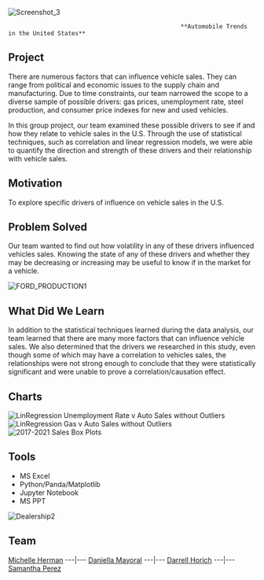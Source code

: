 
 <!-- ![Screenshot_2](https://user-images.githubusercontent.com/82190357/129462799-cb91fd97-74f9-44b3-b877-fc0c8c571d8a.png) -->

<!-- <p align="center"> -->
![Screenshot_3](https://user-images.githubusercontent.com/82190357/129462837-22a95939-be73-486a-94f2-d89e883e4248.png)
<!-- </p> -->



<!-- <p align="center">      </p> -->
                                                     **Automobile Trends in the United States** 
  

## Project
There are numerous factors that can influence vehicle sales. They can range from political and economic issues to the supply chain and manufacturing. Due to time constraints, our team narrowed the scope to a diverse sample of possible drivers: gas prices, unemployment rate, steel production, and consumer price indexes for new and used vehicles.

In this group project, our team examined these possible drivers to see if and how they relate to vehicle sales in the U.S. Through the use of statistical techniques, such as correlation and linear regression models, we were able to quantify the direction and strength of these drivers and their relationship with vehicle sales.

## Motivation
To explore specific drivers of influence on vehicle sales in the U.S. 


## Problem Solved
Our team wanted to find out how volatility in any of these drivers influenced vehicles sales. Knowing the state of any of these drivers and whether they may be decreasing or increasing may be useful to know if in the market for a vehicle.







![FORD_PRODUCTION1](https://user-images.githubusercontent.com/82190357/129466043-8d780366-1c1c-431d-95fc-60e0d9bcf1ec.jpg)

## What Did We Learn
In addition to the statistical techniques learned during the data analysis, our team learned that there are many more factors that can influence vehicle sales. We also determined that the drivers we researched in this study, even though some of which may have a correlation to vehicles sales, the relationships were not strong enough to conclude that they were statistically significant and were unable to prove a correlation/causation effect. 


## Charts
![LinRegression Unemployment Rate v Auto Sales without Outliers](https://user-images.githubusercontent.com/82190357/129462636-4cdb1af0-eba4-4580-a010-7df81443e681.png)
![LinRegression Gas v Auto Sales without Outliers](https://user-images.githubusercontent.com/82190357/129466146-9163c1e8-a034-4543-9659-fdf6715ed196.png)
![2017-2021 Sales Box Plots](https://user-images.githubusercontent.com/82190357/129466447-394a7fff-305d-40b0-8b97-8ca115e19bfd.png)


## Tools
- MS Excel
- Python/Panda/Matplotlib
- Jupyter Notebook
- MS PPT


![Dealership2](https://user-images.githubusercontent.com/82190357/129466605-cf269606-a27f-444c-9bbd-87744953759c.jpg)



## Team
[Michelle Herman](https://github.com/michelleherman13)
---|---
[Daniella Mayoral](https://github.com/dmayo0317)
---|---
[Darrell Horich](https://github.com/D11eleven)
---|---
[Samantha Perez](https://github.com/Sjenn257)







